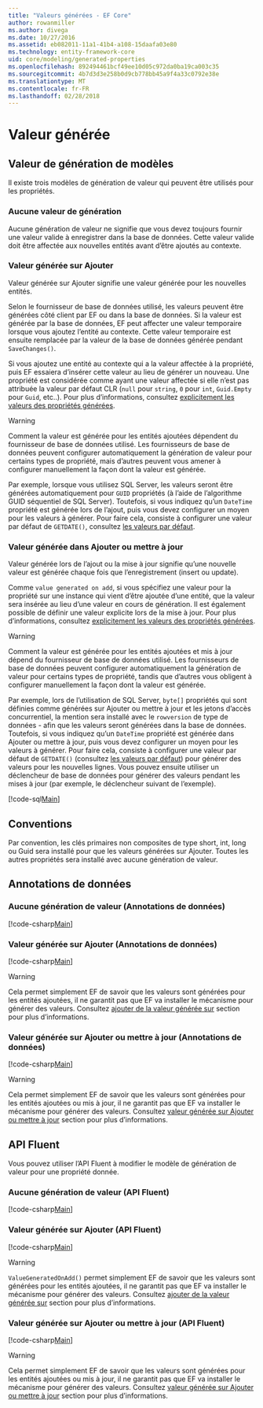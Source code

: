 ```yaml
---
title: "Valeurs générées - EF Core"
author: rowanmiller
ms.author: divega
ms.date: 10/27/2016
ms.assetid: eb082011-11a1-41b4-a108-15daafa03e80
ms.technology: entity-framework-core
uid: core/modeling/generated-properties
ms.openlocfilehash: 892494461bcf49ee10d05c972da0ba19ca003c35
ms.sourcegitcommit: 4b7d3d3e258b0d9cb778bb45a9f4a33c0792e38e
ms.translationtype: MT
ms.contentlocale: fr-FR
ms.lasthandoff: 02/28/2018
---
```

# <a name="generated-values"></a>Valeur générée

## <a name="value-generation-patterns"></a>Valeur de génération de modèles

Il existe trois modèles de génération de valeur qui peuvent être utilisés pour les propriétés.

### <a name="no-value-generation"></a>Aucune valeur de génération

Aucune génération de valeur ne signifie que vous devez toujours fournir une valeur valide à enregistrer dans la base de données. Cette valeur valide doit être affectée aux nouvelles entités avant d’être ajoutés au contexte.

### <a name="value-generated-on-add"></a>Valeur générée sur Ajouter

Valeur générée sur Ajouter signifie une valeur générée pour les nouvelles entités.

Selon le fournisseur de base de données utilisé, les valeurs peuvent être générées côté client par EF ou dans la base de données. Si la valeur est générée par la base de données, EF peut affecter une valeur temporaire lorsque vous ajoutez l’entité au contexte. Cette valeur temporaire est ensuite remplacée par la valeur de la base de données générée pendant `SaveChanges()`.

Si vous ajoutez une entité au contexte qui a la valeur affectée à la propriété, puis EF essaiera d’insérer cette valeur au lieu de générer un nouveau. Une propriété est considérée comme ayant une valeur affectée si elle n’est pas attribuée la valeur par défaut CLR (`null` pour `string`, `0` pour `int`, `Guid.Empty` pour `Guid`, etc..). Pour plus d’informations, consultez [explicitement les valeurs des propriétés générées](..\saving\explicit-values-generated-properties.md).

> [!WARNING]  
> Comment la valeur est générée pour les entités ajoutées dépendent du fournisseur de base de données utilisé. Les fournisseurs de base de données peuvent configurer automatiquement la génération de valeur pour certains types de propriété, mais d’autres peuvent vous amener à configurer manuellement la façon dont la valeur est générée.
>
> Par exemple, lorsque vous utilisez SQL Server, les valeurs seront être générées automatiquement pour `GUID` propriétés (à l’aide de l’algorithme GUID séquentiel de SQL Server). Toutefois, si vous indiquez qu’un `DateTime` propriété est générée lors de l’ajout, puis vous devez configurer un moyen pour les valeurs à générer. Pour faire cela, consiste à configurer une valeur par défaut de `GETDATE()`, consultez [les valeurs par défaut](relational/default-values.md).

### <a name="value-generated-on-add-or-update"></a>Valeur générée dans Ajouter ou mettre à jour

Valeur générée lors de l’ajout ou la mise à jour signifie qu’une nouvelle valeur est générée chaque fois que l’enregistrement (insert ou update).

Comme `value generated on add`, si vous spécifiez une valeur pour la propriété sur une instance qui vient d’être ajoutée d’une entité, que la valeur sera insérée au lieu d’une valeur en cours de génération. Il est également possible de définir une valeur explicite lors de la mise à jour. Pour plus d’informations, consultez [explicitement les valeurs des propriétés générées](..\saving\explicit-values-generated-properties.md).

> [!WARNING]  
> Comment la valeur est générée pour les entités ajoutées et mis à jour dépend du fournisseur de base de données utilisé. Les fournisseurs de base de données peuvent configurer automatiquement la génération de valeur pour certains types de propriété, tandis que d’autres vous obligent à configurer manuellement la façon dont la valeur est générée.
>
> Par exemple, lors de l’utilisation de SQL Server, `byte[]` propriétés qui sont définies comme générées sur Ajouter ou mettre à jour et les jetons d’accès concurrentiel, la mention sera installé avec le `rowversion` de type de données - afin que les valeurs seront générées dans la base de données. Toutefois, si vous indiquez qu’un `DateTime` propriété est générée dans Ajouter ou mettre à jour, puis vous devez configurer un moyen pour les valeurs à générer. Pour faire cela, consiste à configurer une valeur par défaut de `GETDATE()` (consultez [les valeurs par défaut](relational/default-values.md)) pour générer des valeurs pour les nouvelles lignes. Vous pouvez ensuite utiliser un déclencheur de base de données pour générer des valeurs pendant les mises à jour (par exemple, le déclencheur suivant de l’exemple).
>
> [!code-sql[Main](../../../samples/core/Modeling/FluentAPI/Samples/ValueGeneratedOnAddOrUpdate.sql)]

## <a name="conventions"></a>Conventions

Par convention, les clés primaires non composites de type short, int, long ou Guid sera installé pour que les valeurs générées sur Ajouter. Toutes les autres propriétés sera installé avec aucune génération de valeur.

## <a name="data-annotations"></a>Annotations de données

### <a name="no-value-generation-data-annotations"></a>Aucune génération de valeur (Annotations de données)

[!code-csharp[Main](../../../samples/core/Modeling/DataAnnotations/Samples/ValueGeneratedNever.cs#Sample)]

### <a name="value-generated-on-add-data-annotations"></a>Valeur générée sur Ajouter (Annotations de données)

[!code-csharp[Main](../../../samples/core/Modeling/DataAnnotations/Samples/ValueGeneratedOnAdd.cs#Sample)]

> [!WARNING]  
> Cela permet simplement EF de savoir que les valeurs sont générées pour les entités ajoutées, il ne garantit pas que EF va installer le mécanisme pour générer des valeurs. Consultez [ajouter de la valeur générée sur](#value-generated-on-add) section pour plus d’informations.

### <a name="value-generated-on-add-or-update-data-annotations"></a>Valeur générée sur Ajouter ou mettre à jour (Annotations de données)

[!code-csharp[Main](../../../samples/core/Modeling/DataAnnotations/Samples/ValueGeneratedOnAddOrUpdate.cs#Sample)]

> [!WARNING]  
> Cela permet simplement EF de savoir que les valeurs sont générées pour les entités ajoutées ou mis à jour, il ne garantit pas que EF va installer le mécanisme pour générer des valeurs. Consultez [valeur générée sur Ajouter ou mettre à jour](#value-generated-on-add-or-update) section pour plus d’informations.

## <a name="fluent-api"></a>API Fluent

Vous pouvez utiliser l’API Fluent à modifier le modèle de génération de valeur pour une propriété donnée.

### <a name="no-value-generation-fluent-api"></a>Aucune génération de valeur (API Fluent)

[!code-csharp[Main](../../../samples/core/Modeling/FluentAPI/Samples/ValueGeneratedNever.cs#Sample)]

### <a name="value-generated-on-add-fluent-api"></a>Valeur générée sur Ajouter (API Fluent)

[!code-csharp[Main](../../../samples/core/Modeling/FluentAPI/Samples/ValueGeneratedOnAdd.cs#Sample)]

> [!WARNING]  
> `ValueGeneratedOnAdd()` permet simplement EF de savoir que les valeurs sont générées pour les entités ajoutées, il ne garantit pas que EF va installer le mécanisme pour générer des valeurs.  Consultez [ajouter de la valeur générée sur](#value-generated-on-add) section pour plus d’informations.

### <a name="value-generated-on-add-or-update-fluent-api"></a>Valeur générée sur Ajouter ou mettre à jour (API Fluent)

[!code-csharp[Main](../../../samples/core/Modeling/FluentAPI/Samples/ValueGeneratedOnAddOrUpdate.cs#Sample)]

> [!WARNING]  
> Cela permet simplement EF de savoir que les valeurs sont générées pour les entités ajoutées ou mis à jour, il ne garantit pas que EF va installer le mécanisme pour générer des valeurs. Consultez [valeur générée sur Ajouter ou mettre à jour](#value-generated-on-add-or-update) section pour plus d’informations.
